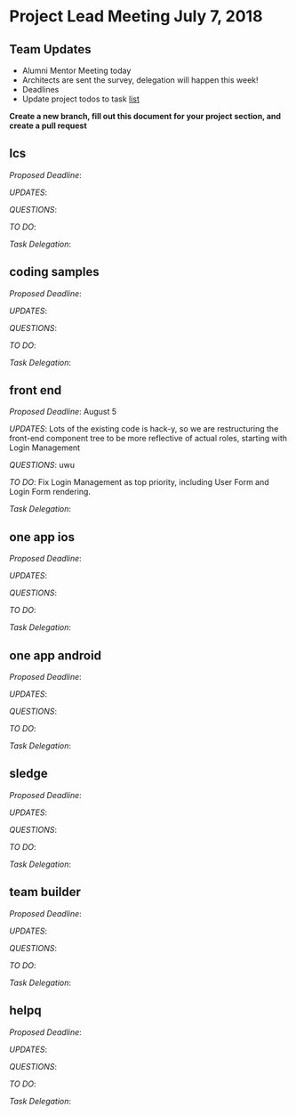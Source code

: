# Project Lead Meeting July 7, 2018
## Team Updates
* Alumni Mentor Meeting today
* Architects are sent the survey, delegation will happen this week!
* Deadlines
* Update project todos to task [list](https://blog.github.com/2014-04-28-task-lists-in-all-markdown-documents/)

**Create a new branch, fill out this document for your project section, and create a pull request**

## lcs

_Proposed Deadline_:

_UPDATES_:

_QUESTIONS_:

_TO DO_:

_Task Delegation_:

## coding samples

_Proposed Deadline_:

_UPDATES_:

_QUESTIONS_:

_TO DO_:

_Task Delegation_:

## front end

_Proposed Deadline_: August 5 

_UPDATES_:  Lots of the existing code is hack-y, so we are restructuring the front-end component tree to be more reflective of actual roles, starting with Login Management

_QUESTIONS_: uwu 

_TO DO_: Fix Login Management as top priority, including User Form and Login Form rendering.

_Task Delegation_:

## one app ios

_Proposed Deadline_:

_UPDATES_:

_QUESTIONS_:

_TO DO_:

_Task Delegation_:

## one app android

_Proposed Deadline_:

_UPDATES_:

_QUESTIONS_:

_TO DO_:

_Task Delegation_:

## sledge

_Proposed Deadline_:

_UPDATES_:

_QUESTIONS_:

_TO DO_:

_Task Delegation_:

## team builder

_Proposed Deadline_:

_UPDATES_:

_QUESTIONS_:

_TO DO_:

_Task Delegation_:

## helpq

_Proposed Deadline_:

_UPDATES_:

_QUESTIONS_:

_TO DO_:

_Task Delegation_:

